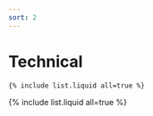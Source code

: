 ```yaml
---
sort: 2
---
```


# Technical

```
{% include list.liquid all=true %}
```

{% include list.liquid all=true %}

